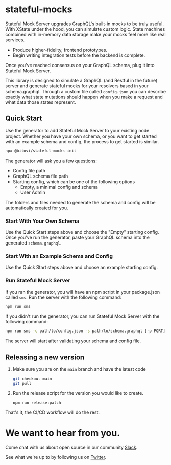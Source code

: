 # stateful-mocks

Stateful Mock Server upgrades GraphQL's built-in mocks to be truly useful. With XState under the hood, you can
simulate custom logic. State machines combined with in-memory data storage make your mocks feel more like real services.

- Produce higher-fidelity, frontend prototypes.
- Begin writing integration tests before the backend is complete.

Once you've reached consensus on your GraphQL schema, plug it into Stateful Mock Server.

This library is designed to simulate a GraphQL (and Restful in the future) server and generate stateful mocks
for your resolvers based in your schema.graphql. Through a custom file called `config.json` you can describe
exactly what state mutations should happen when you make a request and what data those states represent.

## Quick Start

Use the generator to add Stateful Mock Server to your existing node project. Whether you have your own schema, or you want to get started with an example schema and config, the process to get started is similar.

```bash
npx @bitovi/stateful-mocks init
```

The generator will ask you a few questions:

- Config file path
- GraphQL schema file path
- Starting config, which can be one of the following options
  - Empty, a minimal config and schema
  - User Admin

The folders and files needed to generate the schema and config will be automatically created for you.

### Start With Your Own Schema

Use the Quick Start steps above and choose the "Empty" starting config. Once you've run the generator, paste your GraphQL schema into the generated `schema.graphql`.

### Start With an Example Schema and Config

Use the Quick Start steps above and choose an example starting config.

### Run Stateful Mock Server

If you ran the generator, you will have an npm script in your package.json called `sms`. Run the server with the following command:

```bash
npm run sms
```

If you didn't run the generator, you can run Stateful Mock Server with the following command:

```bash
npm run sms -c path/to/config.json -s path/to/schema.graphql [-p PORT]
```

The server will start after validating your schema and config file.

## Releasing a new version

1. Make sure you are on the `main` branch and have the latest code

   ```bash
   git checkout main
   git pull
   ```

2. Run the release script for the version you would like to create.

   ```bash
   npm run release:patch
   ```

That's it, the CI/CD workflow will do the rest.

# We want to hear from you.

Come chat with us about open source in our community [Slack](https://www.bitovi.com/community/slack).

See what we're up to by following us on [Twitter](https://twitter.com/bitovi).

